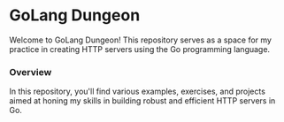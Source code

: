 # GoLang Dungeon
Welcome to GoLang Dungeon! This repository serves as a space for my practice in creating HTTP servers using the Go programming language.

### Overview
In this repository, you'll find various examples, exercises, and projects aimed at honing my skills in building robust and efficient HTTP servers in Go.